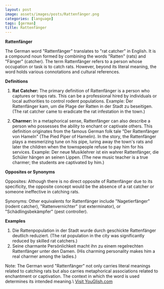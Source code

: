 ```yaml
---
layout: post
image: assets/images/posts/Rattenfänger.png
categories: [language]
tags: [german]
title: Rattenfänger
---
```


**Rattenfänger**

The German word "Rattenfänger" translates to "rat catcher" in English. It is a compound noun formed by combining the words "Ratten" (rats) and "Fänger" (catcher). The term Rattenfänger refers to a person whose occupation or task is to catch rats. However, beyond its literal meaning, the word holds various connotations and cultural references.

**Definitions**

1. **Rat Catcher:** The primary definition of Rattenfänger is a person who captures or traps rats. This can be a professional hired by individuals or local authorities to control rodent populations.
Example: Der Rattenfänger kam, um die Plage der Ratten in der Stadt zu beseitigen. (The rat catcher came to eradicate the rat infestation in the town.)

2. **Charmer:** In a metaphorical sense, Rattenfänger can also describe a person who possesses the ability to enchant or captivate others. This definition originates from the famous German folk tale "Der Rattenfänger von Hameln" (The Pied Piper of Hamelin). In the story, the Rattenfänger plays a mesmerizing tune on his pipe, luring away the town's rats and later the children when the townspeople refuse to pay him for his services.
Example: Der neue Musiklehrer ist ein wahrer Rattenfänger, die Schüler hängen an seinen Lippen. (The new music teacher is a true charmer; the students are captivated by him.)

**Opposites or Synonyms**

Opposites: Although there is no direct opposite of Rattenfänger due to its specificity, the opposite concept would be the absence of a rat catcher or someone ineffective in catching rats.

Synonyms: Other equivalents for Rattenfänger include "Nagetierfänger" (rodent catcher), "Rattenvernichter" (rat exterminator), or "Schädlingsbekämpfer" (pest controller).

**Examples**

1. Die Rattenpopulation in der Stadt wurde durch geschickte Rattenfänger deutlich reduziert. (The rat population in the city was significantly reduced by skilled rat catchers.)
2. Seine charmante Persönlichkeit macht ihn zu einem regelrechten Rattenfänger unter den Damen. (His charming personality makes him a real charmer among the ladies.)

Note: The German word "Rattenfänger" not only carries literal meanings related to catching rats but also carries metaphorical associations related to enchantment or captivation. The context in which the word is used determines its intended meaning.\ <a id="yg-widget-0" class="youglish-widget" data-query="Rattenfänger" data-lang="german" data-components="8412" data-auto-start="0" data-bkg-color="theme_light" data-title="How%20to%20pronounce%20Rattenfänger%20in%20German"  rel="nofollow" href="https://youglish.com">Visit YouGlish.com</a><script async src="https://youglish.com/public/emb/widget.js" charset="utf-8"></script>